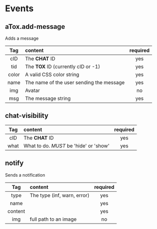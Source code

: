 # Events

## aTox.add-message

Adds a message

| Tag   | content                                  | required |
| :---: | :--------------------------------------- | :------: |
| cID   | The **CHAT** ID                          | yes      |
| tid   | The **TOX** ID (currently cID or -1)     | yes      |
| color | A valid CSS color string                 | yes      |
| name  | The name of the user sending the message | yes      |
| img   | Avatar                                   | no       |
| msg   | The message string                       | yes      |


## chat-visibility

| Tag   | content                                  | required |
| :---: | :--------------------------------------- | :------: |
| cID   | The **CHAT** ID                          | yes      |
| what  | What to do. *MUST* be 'hide' or 'show'   | yes      |

## notify

Sends a notification

| Tag     | content                         | required |
| :-----: | :------------------------------ | :------: |
| type    | The type (inf, warn, error)     | yes      |
| name    |                                 | yes      |
| content |                                 | yes      |
| img     | full path to an image           | no       |
